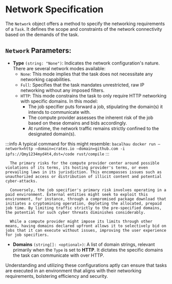 # Network Specification

The `Network` object offers a method to specify the networking requirements of a `Task`. It defines the scope and constraints of the network connectivity based on the demands of the task.

## `Network` Parameters:

* **Type** `(string: "None")`: Indicates the network configuration's nature. There are several network modes available:
  * `None`: This mode implies that the task does not necessitate any networking capabilities.
  * `Full`: Specifies that the task mandates unrestricted, raw IP networking without any imposed filters.
  * `HTTP`: This mode constrains the task to only require HTTP networking with specific domains. In this model:
    * The job specifier puts forward a job, stipulating the domain(s) it intends to communicate with.
    * The compute provider assesses the inherent risk of the job based on these domains and bids accordingly.
    * At runtime, the network traffic remains strictly confined to the designated domain(s).

:::info A typical command for this might resemble: `bacalhau docker run —network=http —domain=crates.io —domain=github.com -i ipfs://Qmy1234myd4t4,dst=/code rust/compile` :::

```
  The primary risks for the compute provider center around possible violations of its terms, its hosting provider's terms, or even prevailing laws in its jurisdiction. This encompasses issues such as unauthorized access or distribution of illicit content and potential cyber-attacks.

  Conversely, the job specifier's primary risk involves operating in a paid environment. External entities might seek to exploit this environment, for instance, through a compromised package download that initiates a cryptomining operation, depleting the allocated, prepaid job time. By limiting traffic strictly to the pre-specified domains, the potential for such cyber threats diminishes considerably.

  While a compute provider might impose its limits through other means, having domains declared upfront allows it to selectively bid on jobs that it can execute without issues, improving the user experience for job specifiers.
```

* **Domains** `(string[]: <optional>)`: A list of domain strings, relevant primarily when the `Type` is set to **HTTP**. It dictates the specific domains the task can communicate with over HTTP.

Understanding and utilizing these configurations aptly can ensure that tasks are executed in an environment that aligns with their networking requirements, bolstering efficiency and security.
